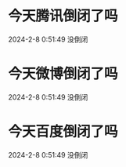 # 今天腾讯倒闭了吗

2024-2-8 0:51:49 没倒闭

# 今天微博倒闭了吗

2024-2-8 0:51:49 没倒闭

# 今天百度倒闭了吗

2024-2-8 0:51:49 没倒闭

